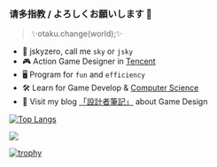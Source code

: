 ### 请多指教 / よろしくお願いします 👋

> ✨otaku.change(world);✨


+ 🌆 jskyzero, call me `sky` or `jsky` 
+ 🎮 Action Game Designer in [Tencent](https://github.com/Tencent)
+ 🖥 Program for `fun` and `efficiency`
+ 🛠 Learn for Game Develop & [Computer Science](https://blog.jskyzero.com/)
+ 👻 Visit my blog [「設計者筆記」](https://design.jskyzero.com/) about Game Design



[![Top Langs](https://github-readme-stats.vercel.app/api/top-langs/?username=jskyzero&layout=compact&langs_count=10&theme=dracula)](https://github-readme-stats.vercel.app/api/top-langs/?username=jskyzero&layout=compact&langs_count=10)

<!--https://github.com/anuraghazra/github-readme-stats-->


<a href="https://www.exophase.com/user/jskyzero/"><img src="https://card.exophase.com/2/0/70821.png?1605682929"></a>

[![trophy](https://github-profile-trophy.vercel.app/?username=jskyzero&rank=-C,-B&column=4&theme=onedark)](https://github.com/ryo-ma/github-profile-trophy)

<!-- [![jskyzero's github stats](https://github-readme-stats.vercel.app/api?username=jskyzero&include_all_commits=true)](https://github.com/anuraghazra/github-readme-stats)-->

